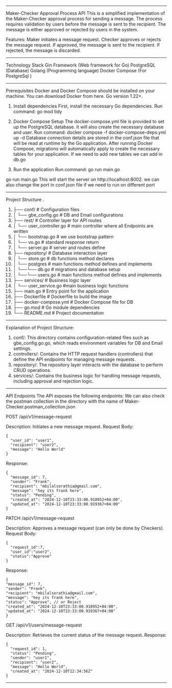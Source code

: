 ----------------------------------------------------------------------------------------------------------------

Maker-Checker Approval Process API
This is a simplified implementation of the Maker-Checker approval process for sending a message. 
The process requires validation by users before the message is sent to the recipient. 
The message is either approved or rejected by users in the system.

Features:
Maker initiates a message request.
Checker approves or rejects the message request.
If approved, the message is sent to the recipient.
If rejected, the message is discarded.

----------------------------------------------------------------------------------------------------------------

Technology Stack
Gin Framework (Web framework for Go)
PostgreSQL (Database)
Golang (Programming language)
Docker Compose (For PostgreSql )

----------------------------------------------------------------------------------------------------------------
Prerequisites
Docker and Docker Compose should be installed on your machine. You can download Docker from here.
Go version 1.22+.

1. Install dependencies
First, install the necessary Go dependencies.
   Run command:
    go mod tidy

2. Docker Compose Setup
The docker-compose.yml file is provided to set up the PostgreSQL database. It will also create the necessary database and user.
  Run command:
    docker compose -f docker-compose-deps.yml up -d
  Database connection details are stored in the conf.json file that will be read at runtime by the Go application.
  After running Docker Compose,  migrations will automatically apply to create the necessary tables for your application.
  If we need to add new tables we can add in db.go

3. Run the application
   Run command:
    go run main.go

go run main.go
This will start the server on http://localhost:8002.
we can also change the port in conf.json file if we need to run on different port

----------------------------------------------------------------------------------------------------------------
Project Structure
.
1. ├── conf/                      # Configuration files
2. │   └── gbe_config.go          # DB and Email configurations
3. ├── rest/                      # Controller layer for API routes
4. │   └── user_controller.go     # main controller where all Endpoints are written
5. │   └── bootstrap.go           # we use bootstrap pattern
6. │   └── vo.go                  # standard response return
7. │   └── server.go              # server and routes define
8. ├── repository/                # Database interaction layer
9. │   └── store.go               # db functions method declares
10. │   └── postgres               # main functions method defines and implements
11. │   └──└── db.go               # migrations and database setup
12. │   └──└── users.go            # main functions method defines and implements
13. ├── services/                  # Business logic layer
14. │   └── user_service.go        #main business logic functions
15. ├── main.go                    # Entry point for the application
16. ├── Dockerfile                 # Dockerfile to build the image
17. ├── docker-compose.yml         # Docker Compose file for DB
18. ├── go.mod                     # Go module dependencies
19. └── README.md                  # Project documentation

----------------------------------------------------------------------------------------------------------------
Explanation of Project Structure:
1. conf/: This directory contains configuration-related files such as gbe_config.go.go, which reads environment variables for DB and Email settings.
2. controllers/: Contains the HTTP request handlers (controllers) that define the API endpoints for managing message requests.
3. repository/: The repository layer interacts with the database to perform CRUD operations.
4. services/: Contains the business logic for handling message requests, including approval and rejection logic.

----------------------------------------------------------------------------------------------------------------

API Endpoints
The API exposes the following endpoints:
We can also check the postman collection in the directory with the name of Maker-Checker.postman_collection.json

POST /api/v1/message-request

Description: Initiates a new message request.
Request Body:

    {
      "user_id": "user1",
      "recipient": "user2",
      "message": "Hello World"
    }

Response:

    {
      "message_id": 7,
      "sender": "Frank",
      "recipient": "mbilalsorathia@gmail.com",
      "message": "hey its frank here",
      "status": "Pending",
      "created_at": "2024-12-10T23:33:00.918952+04:00",
      "updated_at": "2024-12-10T23:33:00.919367+04:00"
    }

PATCH /api/v1/message-request

Description: Approves a message request (can only be done by Checkers).
Request Body:

    {
      "request_id":7,
      "user_id":"user2",
      "status":"Approve"
    }

Response:

    {
    "message_id": 7,
    "sender": "Frank",
    "recipient": "mbilalsorathia@gmail.com",
    "message": "hey its frank here",
    "status": "Approve", // or Reject
    "created_at": "2024-12-10T23:33:00.918952+04:00",
    "updated_at": "2024-12-10T23:33:00.919367+04:00"
    }

GET /api/v1/users/message-request

Description: Retrieves the current status of the message request.
Response:

    {
      "request_id": 1,
      "status": "Pending",
      "sender": "user1",
      "recipient": "user2",
      "message": "Hello World",
      "created_at": "2024-12-10T12:34:56Z"
    }

----------------------------------------------------------------------------------------------------------------

